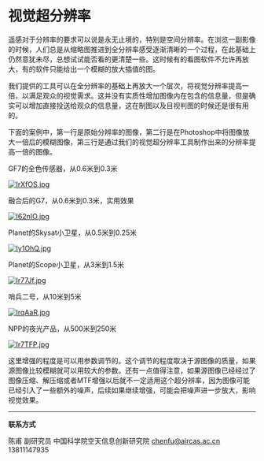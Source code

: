 # 视觉超分辨率


遥感对于分辨率的要求可以说是永无止境的，特别是空间分辨率。在浏览一副影像的时候，人们总是从缩略图推进到全分辨率感受逐渐清晰的一个过程，在此基础上仍然意犹未尽，总想试试能否看的更清楚一些。这时候有的看图软件不允许再放大，有的软件只能给出一个模糊的放大插值的图。

我们提供的工具可以在全分辨率的基础上再放大一个层次，将视觉分辨率提高一倍，以满足观众的视觉需求。这并没有实质性增加图像内在包含的信息量，但是确实可以增加直接投送给观众的信息量，这在制图以及目视判图的时候还是很有用的。

下面的案例中，第一行是原始分辨率的图像，第二行是在Photoshop中将图像放大一倍后的模糊图像，第三行是通过我们的视觉超分辨率工具制作出来的分辨率提高一倍的图像。

GF7的全色传感器，从0.6米到0.3米

[![IrXfOS.jpg](https://z3.ax1x.com/2021/11/13/IrXfOS.jpg)](https://imgtu.com/i/IrXfOS)



融合后的G7，从0.6米到0.3米，实用效果



[![I62nIO.jpg](https://z3.ax1x.com/2021/11/14/I62nIO.jpg)](https://imgtu.com/i/I62nIO)



Planet的Skysat小卫星，从0.5米到0.25米

[![Iy1OhQ.jpg](https://z3.ax1x.com/2021/11/13/Iy1OhQ.jpg)](https://imgtu.com/i/Iy1OhQ)

Planet的Scope小卫星，从3米到1.5米

[![Ir77Jf.jpg](https://z3.ax1x.com/2021/11/13/Ir77Jf.jpg)](https://imgtu.com/i/Ir77Jf)


哨兵二号，从10米到5米

[![IrqAaR.jpg](https://z3.ax1x.com/2021/11/13/IrqAaR.jpg)](https://imgtu.com/i/IrqAaR)


NPP的夜光产品，从500米到250米

[![Ir7TFP.jpg](https://z3.ax1x.com/2021/11/13/Ir7TFP.jpg)](https://imgtu.com/i/Ir7TFP)


这里增强的程度是可以用参数调节的。这个调节的程度取决于源图像的质量，如果源图像比较模糊就可以用较大的参数。还有一点值得注意，如果源图像已经经过了图像压缩、解压缩或者MTF增强以后就不一定适用这个超分辨率，因为图像可能已经引入了一些额外的噪声，后续如果继续增强，可能会把噪声进一步放大，影响视觉效果。





---

**联系方式**

陈甫 副研究员
中国科学院空天信息创新研究院
chenfu@aircas.ac.cn
13811147935

